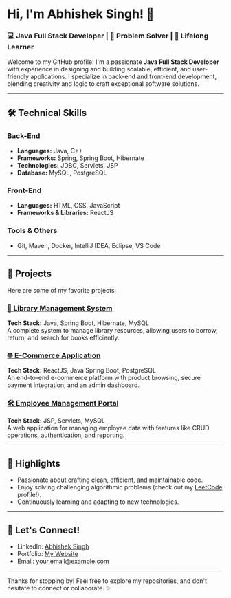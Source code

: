 # Hi, I'm Abhishek Singh! 👋

### 💻 Java Full Stack Developer | 🚀 Problem Solver | 🌟 Lifelong Learner

Welcome to my GitHub profile! I'm a passionate **Java Full Stack Developer** with experience in designing and building scalable, efficient, and user-friendly applications. I specialize in back-end and front-end development, blending creativity and logic to craft exceptional software solutions.

---

## 🛠️ Technical Skills

### Back-End
- **Languages:** Java, C++
- **Frameworks:** Spring, Spring Boot, Hibernate
- **Technologies:** JDBC, Servlets, JSP
- **Database:** MySQL, PostgreSQL

### Front-End
- **Languages:** HTML, CSS, JavaScript
- **Frameworks & Libraries:** ReactJS

### Tools & Others
- Git, Maven, Docker, IntelliJ IDEA, Eclipse, VS Code

---

## 📂 Projects

Here are some of my favorite projects:

### [📘 Library Management System](https://github.com/username/library-management)
**Tech Stack:** Java, Spring Boot, Hibernate, MySQL  
A complete system to manage library resources, allowing users to borrow, return, and search for books efficiently.

### [🌐 E-Commerce Application](https://github.com/username/e-commerce)
**Tech Stack:** ReactJS, Java Spring Boot, PostgreSQL  
An end-to-end e-commerce platform with product browsing, secure payment integration, and an admin dashboard.

### [🛠️ Employee Management Portal](https://github.com/username/employee-management)
**Tech Stack:** JSP, Servlets, MySQL  
A web application for managing employee data with features like CRUD operations, authentication, and reporting.

---

## 🌟 Highlights

- Passionate about crafting clean, efficient, and maintainable code.
- Enjoy solving challenging algorithmic problems (check out my [LeetCode](https://leetcode.com/username) profile!).
- Continuously learning and adapting to new technologies.

---

## 🔗 Let's Connect!

- LinkedIn: [Abhishek Singh](https://linkedin.com/in/username)
- Portfolio: [My Website](https://your-portfolio.com)
- Email: your.email@example.com

---

Thanks for stopping by! Feel free to explore my repositories, and don't hesitate to connect or collaborate. ✨
